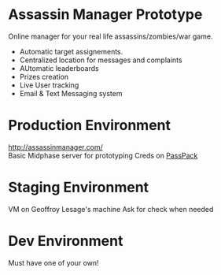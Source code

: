 Assassin Manager Prototype
===============

Online manager for your real life assassins/zombies/war game.
* Automatic target assignements.
* Centralized location for messages and complaints
* AUtomatic leaderboards
* Prizes creation
* Live User tracking
* Email & Text Messaging system


Production Environment
==========

http://assassinmanager.com/  
Basic Midphase server for prototyping
Creds on [PassPack](https://www.passpack.com/)


Staging Environment
==========

VM on Geoffroy Lesage's machine
Ask for check when needed


Dev Environment
==========

Must have one of your own!
